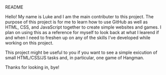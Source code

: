 README

Hello!
My name is Luke and I am the main contributer to this project.
The purpose of this project is for me to learn how to use GitHub as well as HTML, CSS, and JavaScript together to create simple websites and games.
I plan on using this as a reference for myself to look back at what I learend if and when I need to freshen up on any of the skills I've developed while working on this project.

This project might be useful to you if you want to see a simple exicution of small HTML/CSS/JS tasks and, in particular, one game of Hangman. 

Thanks for looking in,
bye!
